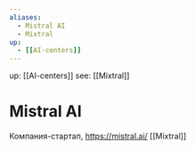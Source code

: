 ```yaml
---
aliases:
  - Mistral AI
  - Mixtral
up:
  - [[AI-centers]]
---
```

up:  [[AI-centers]]
see: [[Mixtral]]
# Mistral AI
Компания-стартап, https://mistral.ai/
[[Mixtral]]

